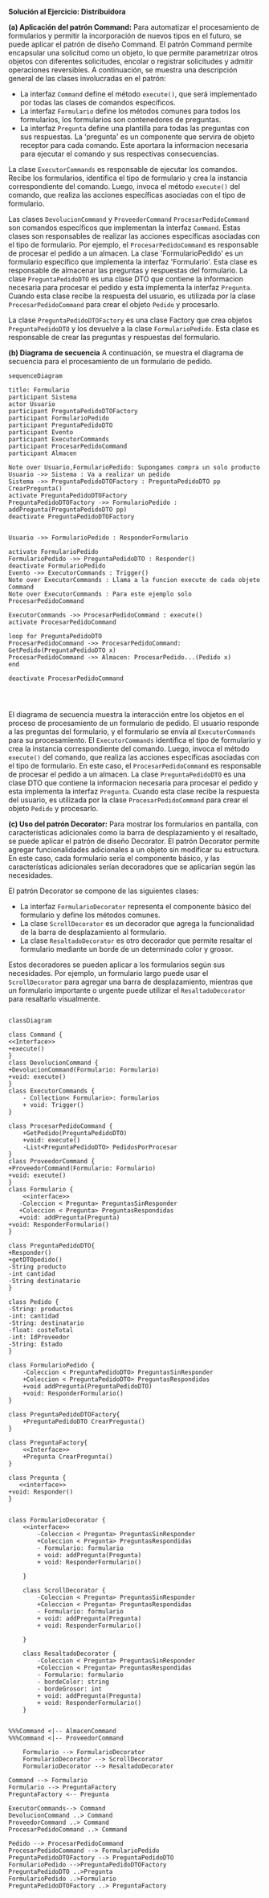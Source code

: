 **Solución al Ejercicio: Distribuidora**

**(a) Aplicación del patrón Command:**
Para automatizar el procesamiento de formularios y permitir la incorporación de nuevos tipos en el futuro, se puede aplicar el patrón de diseño Command. El patrón Command permite encapsular una solicitud como un objeto, lo que permite parametrizar otros objetos con diferentes solicitudes, encolar o registrar solicitudes y admitir operaciones reversibles.
 A continuación, se muestra una descripción general de las clases involucradas en el patrón:


- La interfaz `Command` define el método `execute()`, que será implementado por todas las clases de comandos específicos.
- La interfaz `Formulario` define los métodos comunes para todos los formularios, los formularios son contenedores de preguntas.
- La interfaz `Pregunta` define una plantilla para todas las preguntas con sus respuestas. La 'pregunta' es un componente que servira de objeto receptor para cada comando. Este aportara la informacion necesaria para ejecutar el comando y sus respectivas consecuencias.


La clase `ExecutorCommands` es responsable de ejecutar los comandos. Recibe los formularios, identifica el tipo de formulario y crea la instancia correspondiente del comando. Luego, invoca el método `execute()` del comando, que realiza las acciones específicas asociadas con el tipo de formulario.

Las clases `DevolucionCommand` y `ProveedorCommand` `ProcesarPedidoCommand` son comandos específicos que implementan la interfaz `Command`. Estas clases son responsables de realizar las acciones específicas asociadas con el tipo de formulario. Por ejemplo, el `ProcesarPedidoCommand` es responsable de procesar el pedido a un almacen. La clase 'FormularioPedido' es un formulario especifico que implementa la interfaz 'Formulario'. Esta clase es responsable de almacenar las preguntas y respuestas del formulario.
La clase `PreguntaPedidoDTO` es una clase DTO que contiene la informacion necesaria para procesar el pedido y esta implementa la interfaz `Pregunta`. Cuando esta clase recibe la respuesta del usuario, es utilizada por la clase `ProcesarPedidoCommand` para crear el objeto `Pedido` y procesarlo.

La clase `PreguntaPedidoDTOFactory` es una clase Factory que crea objetos `PreguntaPedidoDTO` y los devuelve a la clase `FormularioPedido`. Esta clase es responsable de crear las preguntas y respuestas del formulario.

**(b) Diagrama de secuencia**
A continuación, se muestra el diagrama de secuencia para el procesamiento de un formulario de pedido.
```mermaid
sequenceDiagram

title: Formulario
participant Sistema
actor Usuario
participant PreguntaPedidoDTOFactory
participant FormularioPedido
participant PreguntaPedidoDTO
participant Evento
participant ExecutorCommands
participant ProcesarPedidoCommand
participant Almacen

Note over Usuario,FormularioPedido: Supongamos compra un solo producto
Usuario ->> Sistema : Va a realizar un pedido
Sistema ->> PreguntaPedidoDTOFactory : PreguntaPedidoDTO pp CrearPregunta()
activate PreguntaPedidoDTOFactory
PreguntaPedidoDTOFactory ->> FormularioPedido : addPregunta(PreguntaPedidoDTO pp)
deactivate PreguntaPedidoDTOFactory


Usuario ->> FormularioPedido : ResponderFormulario

activate FormularioPedido
FormularioPedido ->> PreguntaPedidoDTO : Responder()
deactivate FormularioPedido
Evento ->> ExecutorCommands : Trigger()
Note over ExecutorCommands : Llama a la funcion execute de cada objeto Command
Note over ExecutorCommands : Para este ejemplo solo ProcesarPedidoCommand

ExecutorCommands ->> ProcesarPedidoCommand : execute()
activate ProcesarPedidoCommand

loop for PreguntaPedidoDTO
ProcesarPedidoCommand ->> ProcesarPedidoCommand: GetPedido(PreguntaPedidoDTO x)
ProcesarPedidoCommand ->> Almacen: ProcesarPedido...(Pedido x)
end

deactivate ProcesarPedidoCommand




```

 El diagrama de secuencia muestra la interacción entre los objetos en el proceso de procesamiento de un formulario de pedido. El usuario responde a las preguntas del formulario, y el formulario se envía al `ExecutorCommands` para su procesamiento. El `ExecutorCommands` identifica el tipo de formulario y crea la instancia correspondiente del comando. Luego, invoca el método `execute()` del comando, que realiza las acciones específicas asociadas con el tipo de formulario. En este caso, el `ProcesarPedidoCommand` es responsable de procesar el pedido a un almacen. La clase `PreguntaPedidoDTO` es una clase DTO que contiene la informacion necesaria para procesar el pedido y esta implementa la interfaz `Pregunta`. Cuando esta clase recibe la respuesta del usuario, es utilizada por la clase `ProcesarPedidoCommand` para crear el objeto `Pedido` y procesarlo.


**(c) Uso del patrón Decorator:**
Para mostrar los formularios en pantalla, con características adicionales como la barra de desplazamiento y el resaltado, se puede aplicar el patrón de diseño Decorator. El patrón Decorator permite agregar funcionalidades adicionales a un objeto sin modificar su estructura. En este caso, cada formulario sería el componente básico, y las características adicionales serían decoradores que se aplicarían según las necesidades.

El patrón Decorator se compone de las siguientes clases:

- La interfaz `FormularioDecorator` representa el componente básico del formulario y define los métodos comunes.
- La clase `ScrollDecorator` es un decorador que agrega la funcionalidad de la barra de desplazamiento al formulario.
- La clase `ResaltadoDecorator` es otro decorador que permite resaltar el formulario mediante un borde de un determinado color y grosor.

Estos decoradores se pueden aplicar a los formularios según sus necesidades. Por ejemplo, un formulario largo puede usar el `ScrollDecorator` para agregar una barra de desplazamiento, mientras que un formulario importante o urgente puede utilizar el `ResaltadoDecorator` para resaltarlo visualmente.

```mermaid

classDiagram

class Command {
<<Interface>>
+execute()
}
class DevolucionCommand {
+DevolucionCommand(Formulario: Formulario)
+void: execute()
}
class ExecutorCommands {
    - Collection< Formulario>: formularios
    + void: Trigger()
}

class ProcesarPedidoCommand {
    +GetPedido(PreguntaPedidoDTO)
    +void: execute()
    -List<PreguntaPedidoDTO> PedidosPorProcesar
}
class ProveedorCommand {
+ProveedorCommand(Formulario: Formulario)
+void: execute()
}
class Formulario {
    <<interface>>
   -Coleccion < Pregunta> PreguntasSinResponder
   +Coleccion < Pregunta> PreguntasRespondidas
   +void: addPregunta(Pregunta)
+void: ResponderFormulario()
}

class PreguntaPedidoDTO{
+Responder()
+getDTOpedido()
-String producto
-int cantidad
-String destinatario
}

class Pedido {
-String: productos
-int: cantidad
-String: destinatario
-float: costeTotal
-int: IdProveedor
-String: Estado
}

class FormularioPedido {
    -Coleccion < PreguntaPedidoDTO> PreguntasSinResponder
    +Coleccion < PreguntaPedidoDTO> PreguntasRespondidas
    +void addPregunta(PreguntaPedidoDTO)
    +void: ResponderFormulario()
}

class PreguntaPedidoDTOFactory{
    +PreguntaPedidoDTO CrearPregunta()
}

class PreguntaFactory{
    <<Interface>>
    +Pregunta CrearPregunta()
}

class Pregunta {
   <<interface>>
+void: Responder()
}


class FormularioDecorator {
    <<interface>>
        -Coleccion < Pregunta> PreguntasSinResponder
        +Coleccion < Pregunta> PreguntasRespondidas
        - Formulario: formulario
        + void: addPregunta(Pregunta)
        + void: ResponderFormulario()

    }

    class ScrollDecorator {
        -Coleccion < Pregunta> PreguntasSinResponder
        +Coleccion < Pregunta> PreguntasRespondidas
        - Formulario: formulario
        + void: addPregunta(Pregunta)
        + void: ResponderFormulario()

    }

    class ResaltadoDecorator {
        -Coleccion < Pregunta> PreguntasSinResponder
        +Coleccion < Pregunta> PreguntasRespondidas
        - Formulario: formulario
        - bordeColor: string
        - bordeGrosor: int
        + void: addPregunta(Pregunta)
        + void: ResponderFormulario()
    }


%%%Command <|-- AlmacenCommand
%%%Command <|-- ProveedorCommand

    Formulario --> FormularioDecorator
    FormularioDecorator --> ScrollDecorator
    FormularioDecorator --> ResaltadoDecorator

Command --> Formulario
Formulario --> PreguntaFactory
PreguntaFactory <-- Pregunta

ExecutorCommands--> Command
DevolucionCommand ..> Command
ProveedorCommand ..> Command
ProcesarPedidoCommand ..> Command

Pedido --> ProcesarPedidoCommand
ProcesarPedidoCommand --> FormularioPedido
PreguntaPedidoDTOFactory --> PreguntaPedidoDTO
FormularioPedido -->PreguntaPedidoDTOFactory
PreguntaPedidoDTO ..>Pregunta
FormularioPedido ..>Formulario
PreguntaPedidoDTOFactory ..> PreguntaFactory


```
